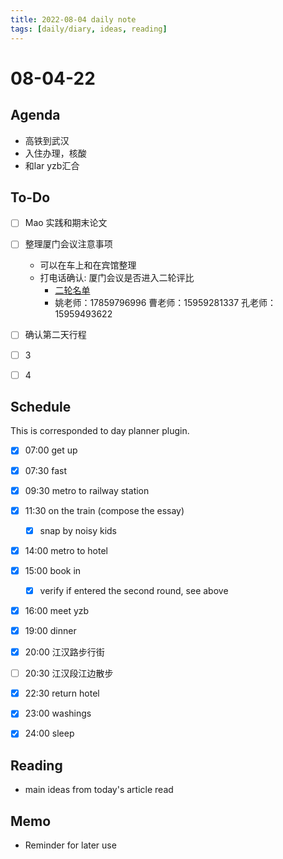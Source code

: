 ```yaml
---
title: 2022-08-04 daily note
tags: [daily/diary, ideas, reading]
---
```


#  08-04-22



## Agenda
- 高铁到武汉
- 入住办理，核酸
- 和lar yzb汇合


## To-Do
- [ ] Mao 实践和期末论文
- [ ] 整理厦门会议注意事项
	- 可以在车上和在宾馆整理
	- 打电话确认: 厦门会议是否进入二轮评比
		- [二轮名单](http://www.xmps-net.org.cn:60000/cdt6.asp?wzxh=2731)
		- 姚老师：17859796996  曹老师：15959281337  孔老师：15959493622
- [ ] 确认第二天行程
- [ ] 3
- [ ] 4


## Schedule
This is corresponded to day planner plugin.
- [x] 07:00 get up
- [x] 07:30 fast
- [x] 09:30 metro to railway station
- [x] 11:30 on the train (compose the essay)
	- [x] snap by noisy kids
- [x] 14:00 metro to hotel
- [x] 15:00 book in
	- [x] verify if entered the second round, see above
- [x] 16:00 meet yzb
- [x] 19:00 dinner
- [x] 20:00 江汉路步行街
- [ ] 20:30 江汉段江边散步
- [x] 22:30 return hotel
- [x] 23:00 washings
- [x] 24:00 sleep


## Reading
- main ideas from today's article read


## Memo
- Reminder for later use
